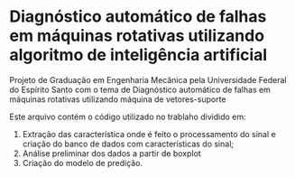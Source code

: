 # Diagnóstico automático de falhas em máquinas rotativas utilizando algoritmo de inteligência artificial
Projeto de Graduação em Engenharia Mecânica pela Universidade Federal do Espírito Santo com o tema de Diagnóstico automático de falhas em máquinas rotativas utilizando máquina de vetores-suporte

Este arquivo contém o código utilizado no trablaho dividido em:
  1. Extração das característica onde é feito o processamento do sinal e criação do banco de dados com características do sinal;
  2. Análise preliminar dos dados a partir de boxplot
  3. Criação do modelo de predição.

